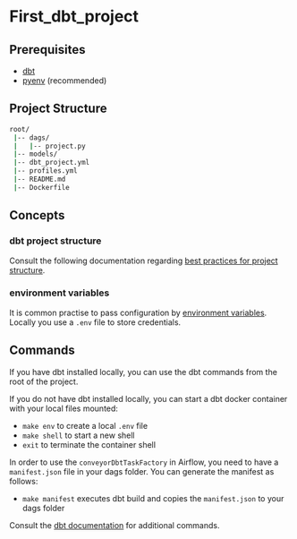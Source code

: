 # First_dbt_project

## Prerequisites

- [dbt](https://docs.getdbt.com/dbt-cli/installation/)
- [pyenv](https://github.com/pyenv/pyenv) (recommended)

## Project Structure

```bash
root/
 |-- dags/
 |   |-- project.py
 |-- models/
 |-- dbt_project.yml
 |-- profiles.yml
 |-- README.md
 |-- Dockerfile 
```

## Concepts

### dbt project structure
Consult the following documentation regarding [best practices for project structure](https://discourse.getdbt.com/t/how-we-structure-our-dbt-projects/355).

### environment variables
It is common practise to pass configuration by [environment variables](https://docs.getdbt.com/reference/dbt-jinja-functions/env_var).
Locally you use a `.env` file to store credentials. 

## Commands
If you have dbt installed locally, you can use the dbt commands from the root of the project.

If you do not have dbt installed locally, you can start a dbt docker container with your local files mounted:
- `make env` to create a local `.env` file
- `make shell` to start a new shell
- `exit` to terminate the container shell

In order to use the `conveyorDbtTaskFactory` in Airflow, you need to have a `manifest.json` file in your dags folder.
You can generate the manifest as follows:
- `make manifest` executes dbt build and copies the `manifest.json` to your dags folder

Consult the [dbt documentation](https://docs.getdbt.com/docs/introduction) for additional commands.